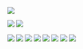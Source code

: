 ![](https://github-readme-stats.vercel.app/api/top-langs/?username=ham-burger&count_private=true&theme=dark&layout=compact)

[![](https://img.shields.io/badge/twitter-%231DA1F2.svg?&style=for-the-badge&logo=twitter&logoColor=white)](https://twitter.com/derakudo) [![](https://img.shields.io/badge/blog-FF0000?style=for-the-badge)](https://hamburger.hatenablog.jp/)

![](https://img.shields.io/badge/Android-3DDC84?logo=android&logoColor=white&style=for-the-badge) ![](https://img.shields.io/badge/kotlin-%230095D5.svg?&style=for-the-badge&logo=kotlin&logoColor=white) ![](https://img.shields.io/badge/iOS-000000?logo=ios&logoColor=white&style=for-the-badge) ![](https://img.shields.io/badge/swift-%23FA7343.svg?&style=for-the-badge&logo=swift&logoColor=white) ![](https://img.shields.io/badge/Flutter%20-%2302569B.svg?&style=for-the-badge&logo=Flutter&logoColor=white) ![](https://img.shields.io/badge/dart-%230175C2.svg?&style=for-the-badge&logo=dart&logoColor=white) ![](https://img.shields.io/badge/rails%20-%23CC0000.svg?&style=for-the-badge&logo=ruby-on-rails&logoColor=white) ![](https://img.shields.io/badge/ruby-%23CC342D.svg?&style=for-the-badge&logo=ruby&logoColor=white) 

